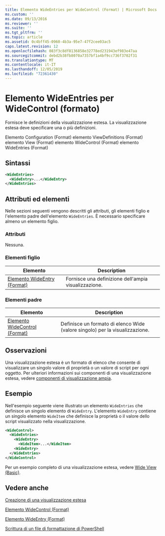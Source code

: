 ```yaml
---
title: Elemento WideEntries per WideControl (Format) | Microsoft Docs
ms.custom: ''
ms.date: 09/13/2016
ms.reviewer: ''
ms.suite: ''
ms.tgt_pltfrm: ''
ms.topic: article
ms.assetid: 0c4bff45-0960-4b3a-95e7-47f2cee03ac5
caps.latest.revision: 12
ms.openlocfilehash: 083f3c8df8136858e32778ed231943ef983e47aa
ms.sourcegitcommit: debd2b38fb8070a7357bf1a4bf9cc736f3702f31
ms.translationtype: MT
ms.contentlocale: it-IT
ms.lasthandoff: 12/05/2019
ms.locfileid: "72361430"
---
```

# <a name="wideentries-element-for-widecontrol-format"></a>Elemento WideEntries per WideControl (formato)

Fornisce le definizioni della visualizzazione estesa. La visualizzazione estesa deve specificare una o più definizioni.

Elemento Configuration (Format) elemento ViewDefinitions (Format) elemento View (Format) elemento WideControl (Format) elemento WideEntries (Format)

## <a name="syntax"></a>Sintassi

```xml
<WideEntries>
  <WideEntry>...</WideEntry>
</WideEntries>

```

## <a name="attributes-and-elements"></a>Attributi ed elementi

Nelle sezioni seguenti vengono descritti gli attributi, gli elementi figlio e l'elemento padre dell'elemento `WideEntries`. È necessario specificare almeno un elemento figlio.

### <a name="attributes"></a>Attributi

Nessuna.

### <a name="child-elements"></a>Elementi figlio

|Elemento|Description|
|-------------|-----------------|
|[Elemento WideEntry (Format)](./wideentry-element-for-widecontrol-format.md)|Fornisce una definizione dell'ampia visualizzazione.|

### <a name="parent-elements"></a>Elementi padre

|Elemento|Description|
|-------------|-----------------|
|[Elemento WideControl (Format)](./widecontrol-element-format.md)|Definisce un formato di elenco Wide (valore singolo) per la visualizzazione.|

## <a name="remarks"></a>Osservazioni

Una visualizzazione estesa è un formato di elenco che consente di visualizzare un singolo valore di proprietà o un valore di script per ogni oggetto. Per ulteriori informazioni sui componenti di una visualizzazione estesa, vedere [componenti di visualizzazione ampia](./creating-a-wide-view.md).

## <a name="example"></a>Esempio

Nell'esempio seguente viene illustrato un elemento `WideEntries` che definisce un singolo elemento di `WideEntry`. L'elemento `WideEntry` contiene un singolo elemento `WideItem` che definisce la proprietà o il valore dello script visualizzato nella visualizzazione.

```xml
<WideControl>
  <WideEntries>
    <WideEntry>
      <WideItem>...</WideItem>
    <WideEntry>
  </WideEntries>
</WideControl>
```

Per un esempio completo di una visualizzazione estesa, vedere [Wide View (Basic)](./wide-view-basic.md).

## <a name="see-also"></a>Vedere anche

[Creazione di una visualizzazione estesa](./creating-a-wide-view.md)

[Elemento WideControl (Format)](./widecontrol-element-format.md)

[Elemento WideEntry (Format)](./wideentry-element-for-widecontrol-format.md)

[Scrittura di un file di formattazione di PowerShell](./writing-a-powershell-formatting-file.md)
